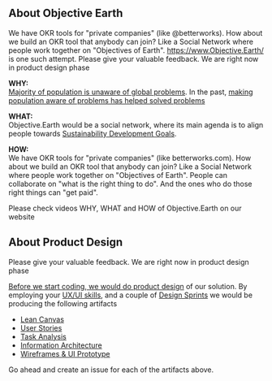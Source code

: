 About Objective Earth
---
We have OKR tools for "private companies" (like @betterworks). How about we build an OKR tool that anybody can join? Like a Social Network where people work together on "Objectives of Earth". https://www.Objective.Earth/ is one such attempt. Please give your valuable feedback. We are right now in product design phase

**WHY:**  
[Majority of population is unaware of global problems](https://scholar.google.co.in/scholar?q=Predictors+of+public+climate+change+awareness). In the past, [making population aware of problems has helped solved problems](https://en.wikipedia.org/wiki/Give_up_LPG_subsidy#cite_note-2)  

**WHAT:**  
Objective.Earth would be a social network, where its main agenda is to align people towards [Sustainability Development Goals](https://sdgs.un.org/goals).

**HOW:**  
We have OKR tools for "private companies" (like betterworks.com). How about we build an OKR tool that anybody can join? Like a Social Network where people work together on "Objectives of Earth". People can collaborate on "what is the right thing to do". And the ones who do those right things can "get paid".  

Please check videos WHY, WHAT and HOW of Objective.Earth on our website 

About Product Design
---
Please give your valuable feedback. We are right now in product design phase

[Before we start coding, we would do product design](https://gitlab.com/smarter-codes/guidelines/software-engineering/about-software-engineering#option2-architect-review-code-review-deploy-review-repeat) of our solution. By employing your [UX/UI skills](https://github.com/togiberlin/ui-ux-designer-roadmap#-user-interface-designer-roadmap), and a couple of [Design Sprints](https://www.thesprintbook.com/articles/remote-design-sprint-guide) we would be producing the following artifacts
* [Lean Canvas](https://www.youtube.com/watch?v=pvIN9STpzCQ)
* [User Stories](https://en.wikipedia.org/wiki/User_story)
* [Task Analysis](https://www.youtube.com/watch?v=HHhAZE2Gh7U)
* [Information Architecture](https://www.usability.gov/what-and-why/information-architecture.html)
* [Wireframes & UI Prototype](https://xd.adobe.com/ideas/process/prototyping/low-fi-and-hi-fi-prototyping/)

Go ahead and create an issue for each of the artifacts above.
